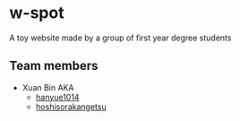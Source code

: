 # w-spot
A toy website made by a group of first year degree students

## Team members
- Xuan Bin AKA
  - [hanyue1014](https://github.com/hanyue1014)
  - [hoshisorakangetsu](https://github.com/hoshisorakangetsu)
